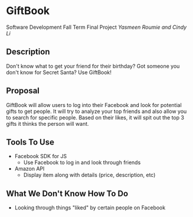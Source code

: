 # GiftBook
Software Development Fall Term Final Project 
*Yasmeen Roumie and Cindy Li*

## Description
Don't know what to get your friend for their birthday? Got someone you don't know for Secret Santa? Use GiftBook!

## Proposal
GiftBook will allow users to log into their Facebook and look for potential gifts to get people. It will try to analyze your top friends and also allow you to search for specific people. Based on their likes, it will spit out the top 3 gifts it thinks the person will want.

## Tools To Use
* Facebook SDK for JS
  * Use Facebook to log in and look through friends
* Amazon API
  * Display item along with details (price, description, etc)

## What We Don't Know How To Do
* Looking through things "liked" by certain people on Facebook
